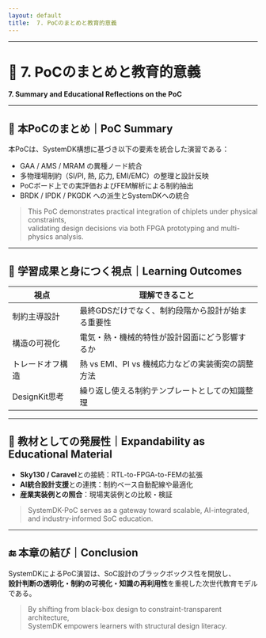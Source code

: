 ```yaml
---
layout: default
title:  7. PoCのまとめと教育的意義  
---
```


---

# 📘 7. PoCのまとめと教育的意義  
**7. Summary and Educational Reflections on the PoC**

---

## 🎯 本PoCのまとめ｜PoC Summary

本PoCは、SystemDK構想に基づき以下の要素を統合した演習である：

- GAA / AMS / MRAM の異種ノード統合
- 多物理場制約（SI/PI, 熱, 応力, EMI/EMC）の整理と設計反映
- PoCボード上での実評価およびFEM解析による制約抽出
- BRDK / IPDK / PKGDK への派生とSystemDKへの統合

> This PoC demonstrates practical integration of chiplets under physical constraints,  
> validating design decisions via both FPGA prototyping and multi-physics analysis.

---

## 🧭 学習成果と身につく視点｜Learning Outcomes

| 視点 | 理解できること |
|------|----------------|
| 制約主導設計 | 最終GDSだけでなく、制約段階から設計が始まる重要性 |
| 構造の可視化 | 電気・熱・機械的特性が設計図面にどう影響するか |
| トレードオフ構造 | 熱 vs EMI、PI vs 機械応力などの実装衝突の調整方法 |
| DesignKit思考 | 繰り返し使える制約テンプレートとしての知識整理 |

---

## 🧠 教材としての発展性｜Expandability as Educational Material

- **Sky130 / Caravel**との接続：RTL-to-FPGA-to-FEMの拡張
- **AI統合設計支援**との連携：制約ベース自動配線や最適化
- **産業実装例との照合**：現場実装例との比較・検証

> SystemDK-PoC serves as a gateway toward scalable, AI-integrated, and industry-informed SoC education.

---

## 🔚 本章の結び｜Conclusion

SystemDKによるPoC演習は、SoC設計のブラックボックス性を開放し、  
**設計判断の透明化・制約の可視化・知識の再利用性**を重視した次世代教育モデルである。

> By shifting from black-box design to constraint-transparent architecture,  
> SystemDK empowers learners with structural design literacy.
